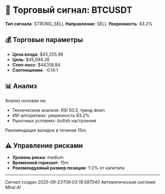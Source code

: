 
# 🎯 Торговый сигнал: BTCUSDT

**Тип сигнала**: STRONG_SELL
**Направление**: SELL
**Уверенность**: 83.2%

## 💰 Торговые параметры
- **Цена входа**: $45,255.98
- **Цель**: $45,094.26
- **Стоп-лосс**: $44,108.84
- **Соотношение**: -0.14:1

## 📊 Анализ

Анализ основан на:
- Техническом анализе: RSI 50.3, тренд down
- ИИ-алгоритмах: уверенность 83.2%
- Рыночных условиях: bullish настроения

Рекомендация валидна в течение 15m.
        

## ⚠️ Управление рисками
- **Уровень риска**: medium
- **Временной горизонт**: 15m
- **Рекомендуемый размер позиции**: 1-2% от капитала

---
*Сигнал создан 2025-09-23T06:03:19.587040*
*Автоматическая система Mirai AI*
        